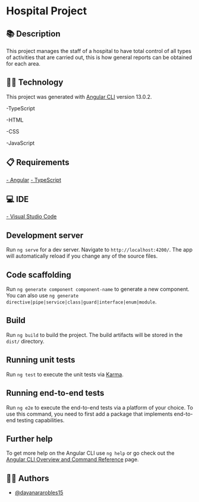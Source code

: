 # Hospital Project




## :books: Description

This project manages the staff of a hospital to have total control of all types of activities that are carried out, this is how general reports can be obtained for each area.

## :woman_technologist: Technology

This project was generated with [Angular CLI](https://github.com/angular/angular-cli) version 13.0.2.

-TypeScript

-HTML

-CSS

-JavaScript

## :clipboard: Requirements

[- Angular](https://nodejs.org/es/) 
[- TypeScript](https://nodejs.org/es/) 
## :computer: IDE

[- Visual Studio Code](https://code.visualstudio.com/) 

## Development server

Run `ng serve` for a dev server. Navigate to `http://localhost:4200/`. The app will automatically reload if you change any of the source files.

## Code scaffolding

Run `ng generate component component-name` to generate a new component. You can also use `ng generate directive|pipe|service|class|guard|interface|enum|module`.

## Build

Run `ng build` to build the project. The build artifacts will be stored in the `dist/` directory.

## Running unit tests

Run `ng test` to execute the unit tests via [Karma](https://karma-runner.github.io).

## Running end-to-end tests

Run `ng e2e` to execute the end-to-end tests via a platform of your choice. To use this command, you need to first add a package that implements end-to-end testing capabilities.

## Further help

To get more help on the Angular CLI use `ng help` or go check out the [Angular CLI Overview and Command Reference](https://angular.io/cli) page.

## :woman_office_worker: Authors

- [@dayanararobles15](https://github.com/dayanararobles15)


